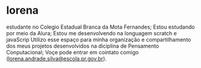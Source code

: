 # lorena
estudante no Colegio Estadual Branca da Mota Fernandes;
Estou estudando por meio da Alura;
Estou me desenvolvendo na longuagem scratch e javaScrip 
Utilizo esse espaço para minha organização e compartilhamento dos meus projetos desenvolvidos na diciplina de Pensamento Conputacional; 
Voçe pode entrar em cointato comigo (lorena.andrade.silva@escola.pr.gov.br).
